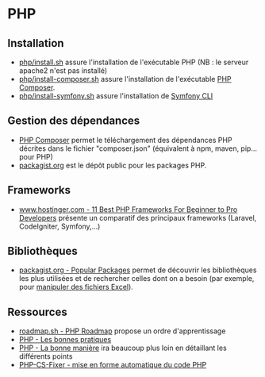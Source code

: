 # PHP

## Installation

* [php/install.sh](install.sh) assure l'installation de l'exécutable PHP (NB : le serveur apache2 n'est pas installé)
* [php/install-composer.sh](install-composer.sh) assure l'installation de l'exécutable [PHP Composer](https://getcomposer.org/).
* [php/install-symfony.sh](install-symfony.sh) assure l'installation de [Symfony CLI](https://symfony.com/doc/current/setup.html#creating-symfony-applications)

## Gestion des dépendances

* [PHP Composer](https://getcomposer.org/) permet le téléchargement des dépendances PHP décrites dans le fichier "composer.json" (équivalent à npm, maven, pip... pour PHP)
* [packagist.org](https://packagist.org/explore/popular) est le dépôt public pour les packages PHP.

## Frameworks

* [www.hostinger.com - 11 Best PHP Frameworks For Beginner to Pro Developers](https://www.hostinger.com/tutorials/best-php-framework) présente un comparatif des principaux frameworks (Laravel, CodeIgniter, Symfony,...)

## Bibliothèques

* [packagist.org - Popular Packages](https://packagist.org/explore/popular) permet de découvrir les bibliothèques les plus utilisées et de rechercher celles dont on a besoin (par exemple, pour [manipuler des fichiers Excel](https://packagist.org/explore/popular?query=excel)).

## Ressources

* [roadmap.sh - PHP Roadmap](https://roadmap.sh/php) propose un ordre d'apprentissage
* [PHP - Les bonnes pratiques](bonnes-pratiques.md)
* [PHP - La bonne manière](https://eilgin.github.io/php-the-right-way/) ira beaucoup plus loin en détaillant les différents points
* [PHP-CS-Fixer - mise en forme automatique du code PHP](php-cs-fixer.md)
